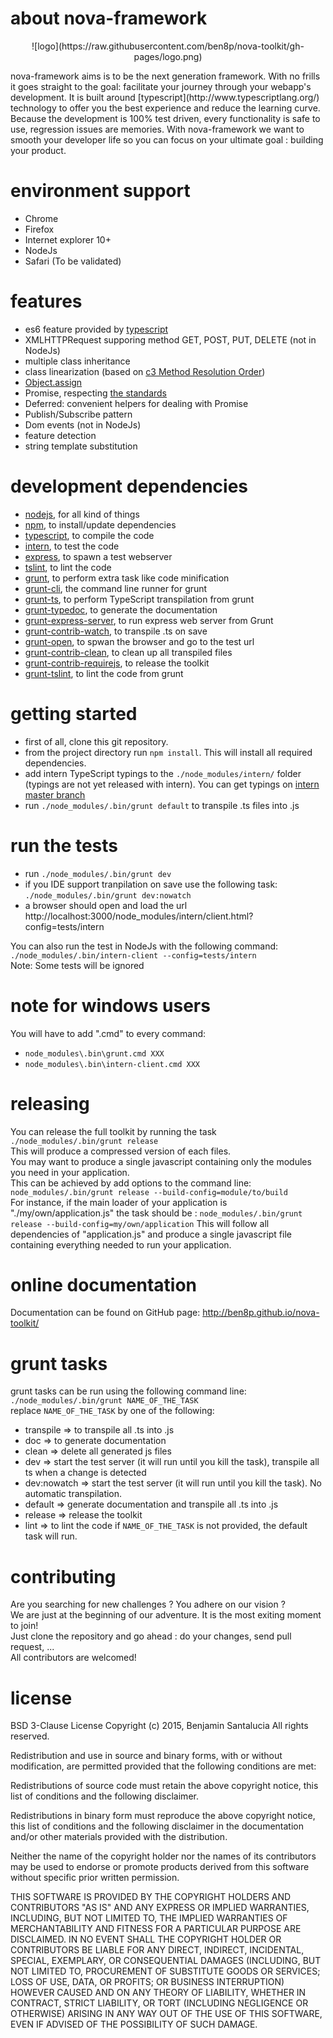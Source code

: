 # about nova-framework
<p align="center">
  ![logo](https://raw.githubusercontent.com/ben8p/nova-toolkit/gh-pages/logo.png)
</p>
nova-framework aims is to be the next generation framework.  
With no frills it goes straight to the goal: facilitate your journey through your webapp's development.  
It is built around [typescript](http://www.typescriptlang.org/) technology to offer you the best experience and reduce the learning curve.  
Because the development is 100% test driven, every functionality is safe to use, regression issues are memories.  
With nova-framework we want to smooth your developer life so you can focus on your ultimate goal : building your product.

# environment support
- Chrome
- Firefox
- Internet explorer 10+
- NodeJs
- Safari (To be validated)

# features
- es6 feature provided by [typescript](http://www.typescriptlang.org/)
- XMLHTTPRequest supporing method GET, POST, PUT, DELETE (not in NodeJs)
- multiple class inheritance
- class linearization (based on [c3 Method Resolution Order](https://www.python.org/download/releases/2.3/mro/))
- [Object.assign](https://developer.mozilla.org/en-US/docs/Web/JavaScript/Reference/Global_Objects/Object/assign)
- Promise, respecting [the standards](https://developer.mozilla.org/en-US/docs/Mozilla/JavaScript_code_modules/Promise.jsm/Promise)
- Deferred: convenient helpers for dealing with Promise
- Publish/Subscribe pattern
- Dom events (not in NodeJs)
- feature detection
- string template substitution

# development dependencies
- [nodejs](https://nodejs.org/), for all kind of things
- [npm](https://www.npmjs.com/), to install/update dependencies
- [typescript](http://www.typescriptlang.org/), to compile the code
- [intern](http://theintern.github.io/), to test the code
- [express](http://expressjs.com/), to spawn a test webserver
- [tslint](https://github.com/palantir/tslint), to lint the code
- [grunt](http://gruntjs.com/), to perform extra task like code minification
- [grunt-cli](https://github.com/gruntjs/grunt-cli), the command line runner for grunt
- [grunt-ts](https://github.com/TypeStrong/grunt-ts), to perform TypeScript transpilation from grunt
- [grunt-typedoc](https://github.com/TypeStrong/grunt-typedoc), to generate the documentation
- [grunt-express-server](https://github.com/ericclemmons/grunt-express-server), to run express web server from Grunt
- [grunt-contrib-watch](https://github.com/gruntjs/grunt-contrib-watch), to transpile .ts on save
- [grunt-open](https://github.com/jsoverson/grunt-open), to spwan the browser and go to the test url
- [grunt-contrib-clean](https://github.com/gruntjs/grunt-contrib-clean), to clean up all transpiled files
- [grunt-contrib-requirejs](https://github.com/gruntjs/grunt-contrib-requirejs), to release the toolkit
- [grunt-tslint](https://github.com/palantir/grunt-tslint), to lint the code from grunt

# getting started
- first of all, clone this git repository.
- from the project directory run ```npm install```. This will install all required dependencies.
- add intern TypeScript typings to the ```./node_modules/intern/``` folder (typings are not yet released with intern). You can get typings on [intern master branch](https://github.com/theintern/intern/tree/master/typings)
- run ```./node_modules/.bin/grunt default``` to transpile .ts files into .js

# run the tests
- run ```./node_modules/.bin/grunt dev```
- if you IDE support tranpilation on save use the following task: ```./node_modules/.bin/grunt dev:nowatch```
- a browser should open and load the url http://localhost:3000/node_modules/intern/client.html?config=tests/intern

You can also run the test in NodeJs with the following command: ```./node_modules/.bin/intern-client --config=tests/intern```  
Note: Some tests will be ignored

# note for windows users
You will have to add ".cmd" to every command:
- ```node_modules\.bin\grunt.cmd XXX```  
- ```node_modules\.bin\intern-client.cmd XXX```

# releasing
You can release the full toolkit by running the task ```./node_modules/.bin/grunt release```  
This will produce a compressed version of each files.  
You may want to produce a single javascript containing only the modules you need in your application.  
This can be achieved by add options to the command line: ```node_modules/.bin/grunt release --build-config=module/to/build```  
For instance, if the main loader of your application is "./my/own/application.js" the task should be : ```node_modules/.bin/grunt release --build-config=my/own/application```
This will follow all dependencies of "application.js" and produce a single javascript file containing everything needed to run your application.

# online documentation
Documentation can be found on GitHub page: http://ben8p.github.io/nova-toolkit/

# grunt tasks
grunt tasks can be run using the following command line: ```./node_modules/.bin/grunt NAME_OF_THE_TASK```  
replace ```NAME_OF_THE_TASK``` by one of the following:
- transpile => to transpile all .ts into .js
- doc => to generate documentation
- clean => delete all generated js files
- dev => start the test server (it will run until you kill the task), transpile all ts when a change is detected
- dev:nowatch => start the test server (it will run until you kill the task). No automatic transpilation.
- default => generate documentation and transpile all .ts into .js
- release => release the toolkit
- lint => to lint the code
if ```NAME_OF_THE_TASK``` is not provided, the default task will run.  

# contributing
Are you searching for new challenges ? You adhere on our vision ?  
We are just at the beginning of our adventure. It is the most exiting moment to join!  
Just clone the repository and go ahead : do your changes, send pull request, ...  
All contributors are welcomed!

# license
BSD 3-Clause License
Copyright (c) 2015, Benjamin Santalucia
All rights reserved.

Redistribution and use in source and binary forms, with or without modification, are permitted provided that the following conditions are met:

Redistributions of source code must retain the above copyright notice, this list of conditions and the following disclaimer.

Redistributions in binary form must reproduce the above copyright notice, this list of conditions and the following disclaimer in the documentation and/or other materials provided with the distribution.

Neither the name of the copyright holder nor the names of its contributors may be used to endorse or promote products derived from this software without specific prior written permission.

THIS SOFTWARE IS PROVIDED BY THE COPYRIGHT HOLDERS AND CONTRIBUTORS "AS IS" AND ANY EXPRESS OR IMPLIED WARRANTIES, INCLUDING, BUT NOT LIMITED TO, THE IMPLIED WARRANTIES OF MERCHANTABILITY AND FITNESS FOR A PARTICULAR PURPOSE ARE DISCLAIMED. IN NO EVENT SHALL THE COPYRIGHT HOLDER OR CONTRIBUTORS BE LIABLE FOR ANY DIRECT, INDIRECT, INCIDENTAL, SPECIAL, EXEMPLARY, OR CONSEQUENTIAL DAMAGES (INCLUDING, BUT NOT LIMITED TO, PROCUREMENT OF SUBSTITUTE GOODS OR SERVICES; LOSS OF USE, DATA, OR PROFITS; OR BUSINESS INTERRUPTION) HOWEVER CAUSED AND ON ANY THEORY OF LIABILITY, WHETHER IN CONTRACT, STRICT LIABILITY, OR TORT (INCLUDING NEGLIGENCE OR OTHERWISE) ARISING IN ANY WAY OUT OF THE USE OF THIS SOFTWARE, EVEN IF ADVISED OF THE POSSIBILITY OF SUCH DAMAGE.
